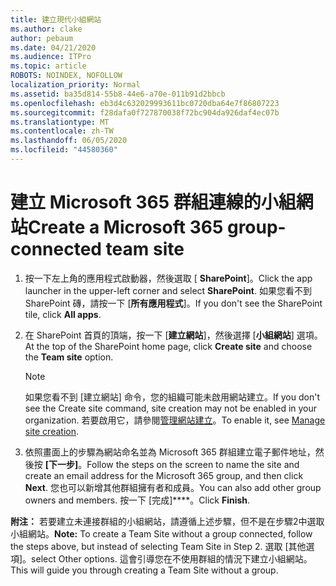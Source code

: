 ```yaml
---
title: 建立現代小組網站
ms.author: clake
author: pebaum
ms.date: 04/21/2020
ms.audience: ITPro
ms.topic: article
ROBOTS: NOINDEX, NOFOLLOW
localization_priority: Normal
ms.assetid: ba35d814-55b8-44e6-a70e-011b91d2bbcb
ms.openlocfilehash: eb3d4c632029993611bc0720dba64e7f86807223
ms.sourcegitcommit: f28dafa0f727870038f72bc904da926daf4ec07b
ms.translationtype: MT
ms.contentlocale: zh-TW
ms.lasthandoff: 06/05/2020
ms.locfileid: "44580360"
---
```

# <a name="create-a-microsoft-365-group-connected-team-site"></a><span data-ttu-id="081d3-102">建立 Microsoft 365 群組連線的小組網站</span><span class="sxs-lookup"><span data-stu-id="081d3-102">Create a Microsoft 365 group-connected team site</span></span>

1. <span data-ttu-id="081d3-103">按一下左上角的應用程式啟動器，然後選取 [ **SharePoint**]。</span><span class="sxs-lookup"><span data-stu-id="081d3-103">Click the app launcher in the upper-left corner and select **SharePoint**.</span></span> <span data-ttu-id="081d3-104">如果您看不到 SharePoint 磚，請按一下 [**所有應用程式**]。</span><span class="sxs-lookup"><span data-stu-id="081d3-104">If you don't see the SharePoint tile, click **All apps**.</span></span>
    
2. <span data-ttu-id="081d3-105">在 SharePoint 首頁的頂端，按一下 [**建立網站**]，然後選擇 [**小組網站**] 選項。</span><span class="sxs-lookup"><span data-stu-id="081d3-105">At the top of the SharePoint home page, click **Create site** and choose the **Team site** option.</span></span> 
    
    > [!NOTE]
    > <span data-ttu-id="081d3-106">如果您看不到 [建立網站] 命令，您的組織可能未啟用網站建立。</span><span class="sxs-lookup"><span data-stu-id="081d3-106">If you don't see the Create site command, site creation may not be enabled in your organization.</span></span> <span data-ttu-id="081d3-107">若要啟用它，請參閱[管理網站建立](https://go.microsoft.com/fwlink/?linkid=2009644)。</span><span class="sxs-lookup"><span data-stu-id="081d3-107">To enable it, see [Manage site creation](https://go.microsoft.com/fwlink/?linkid=2009644).</span></span> 
  
3. <span data-ttu-id="081d3-108">依照畫面上的步驟為網站命名並為 Microsoft 365 群組建立電子郵件地址，然後按 **[下一步]**。</span><span class="sxs-lookup"><span data-stu-id="081d3-108">Follow the steps on the screen to name the site and create an email address for the Microsoft 365 group, and then click **Next**.</span></span> <span data-ttu-id="081d3-109">您也可以新增其他群組擁有者和成員。</span><span class="sxs-lookup"><span data-stu-id="081d3-109">You can also add other group owners and members.</span></span> <span data-ttu-id="081d3-110">按一下 [完成]\*\*\*\*。</span><span class="sxs-lookup"><span data-stu-id="081d3-110">Click **Finish**.</span></span>
  
 <span data-ttu-id="081d3-111">**附注：** 若要建立未連接群組的小組網站，請遵循上述步驟，但不是在步驟2中選取小組網站。</span><span class="sxs-lookup"><span data-stu-id="081d3-111">**Note:** To create a Team Site without a group connected, follow the steps above, but instead of selecting Team Site in Step 2.</span></span> <span data-ttu-id="081d3-112">選取 [其他選項]。</span><span class="sxs-lookup"><span data-stu-id="081d3-112">select Other options.</span></span> <span data-ttu-id="081d3-113">這會引導您在不使用群組的情況下建立小組網站。</span><span class="sxs-lookup"><span data-stu-id="081d3-113">This will guide you through creating a Team Site without a group.</span></span> 
    

